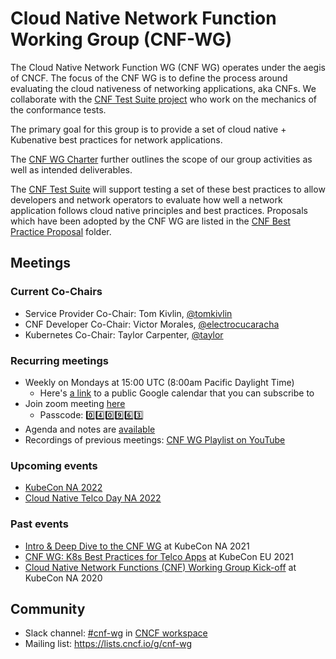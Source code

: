 # Cloud Native Network Function Working Group (CNF-WG)

The Cloud Native Network Function WG (CNF WG) operates under the aegis of CNCF. The focus of the CNF WG is to define the process around evaluating the cloud nativeness of networking applications, aka CNFs. We collaborate with the [CNF Test Suite project](https://github.com/cncf/cnf-testsuite#cnf-conformance-test-suite) who work on the mechanics of the conformance tests.

The primary goal for this group is to provide a set of cloud native + Kubenative best practices for network applications.

The [CNF WG Charter](charter.md) further outlines the scope of our group activities as well as intended deliverables.

The [CNF Test Suite](https://github.com/cncf/cnf-testsuite) will support testing a set of these best practices to allow developers and network operators to evaluate how well a network application follows cloud native principles and best practices. Proposals which have been adopted by the CNF WG are listed in the [CNF Best Practice Proposal](cbpps/) folder.

## Meetings

### Current Co-Chairs

* Service Provider Co-Chair: Tom Kivlin, [@tomkivlin](https://github.com/tomkivlin)
* CNF Developer Co-Chair: Victor Morales, [@electrocucaracha](https://github.com/electrocucaracha)
* Kubernetes Co-Chair: Taylor Carpenter, [@taylor](https://github.com/taylor)

### Recurring meetings

* Weekly on Mondays at 15:00 UTC (8:00am Pacific Daylight Time)
  * Here's [a link](https://goo.gl/eyutah) to a public Google calendar that you can subscribe to
* Join zoom meeting [here](https://zoom.us/j/97556246445?pwd=VTMrSjRWQ3pSMVZGQmNRemEwUk14QT09)
  * Passcode: :zero::four::zero::nine::six::three:
* Agenda and notes are [available](https://docs.google.com/document/d/1YFimQftjkTUsxNGTsKdakvP7cJtJgCTqViH2kwJOrsc/edit)
* Recordings of previous meetings: [CNF WG Playlist on YouTube](https://youtube.com/playlist?list=PLj6h78yzYM2PyMYvw5wiH01hthFb0qrOn)

### Upcoming events

* [KubeCon NA 2022](https://events.linuxfoundation.org/kubecon-cloudnativecon-north-america/)
* [Cloud Native Telco Day NA 2022](https://events.linuxfoundation.org/cloud-native-telco-day-north-america/program/schedule/)

### Past events

* [Intro & Deep Dive to the CNF WG](https://sched.co/lV9e) at KubeCon NA 2021
* [CNF WG: K8s Best Practices for Telco Apps](https://sched.co/iE74) at KubeCon EU 2021
* [Cloud Native Network Functions (CNF) Working Group Kick-off](https://sched.co/fRkx) at KubeCon NA 2020

## Community

* Slack channel: [#cnf-wg](https://cloud-native.slack.com/archives/C01F1LVAQCC) in [CNCF workspace](https://slack.cncf.io/)
* Mailing list: <https://lists.cncf.io/g/cnf-wg>
